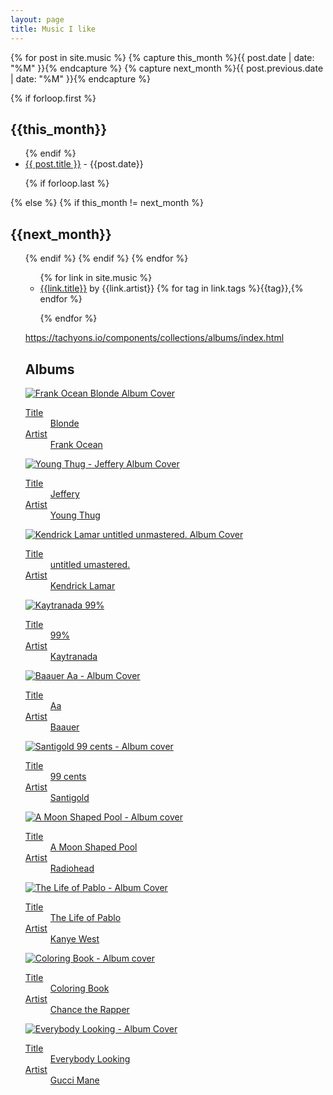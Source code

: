```yaml
---
layout: page
title: Music I like
---
```


{% for post in site.music  %}
{% capture this_month %}{{ post.date | date: "%M" }}{% endcapture %}
{% capture next_month %}{{ post.previous.date | date: "%M" }}{% endcapture %}

{% if forloop.first %}
<h2 id="{{ this_month }}-ref">{{this_month}}</h2>
<ul>
{% endif %}

<li class="pv2"><a href="{{ post.url }}">{{ post.title }}</a> - {{post.date}} </li>

{% if forloop.last %}
</ul>
{% else %}
{% if this_month != next_month %}
</ul>
<h2 id="{{ next_month }}-ref">{{next_month}}</h2>
<ul>
{% endif %}
{% endif %}
{% endfor %}


<ul>
{% for link in site.music %}

<li><a href="{{link.href}}">{{link.title}}</a> by {{link.artist}} <span class="fr f5">{% for tag in link.tags %}{{tag}},{% endfor %}</span></li>


{% endfor %}
</ul>

https://tachyons.io/components/collections/albums/index.html

<article>
  <h2 class="f3 fw4 pa3 mv0">Albums</h2>
  <div class="cf pa2">
    <div class="fl w-50 w-25-m w-20-l pa2">
      <a href="https://geo.itunes.apple.com/us/album/blonde/id1146195596?at=1l3vqFJ&mt=1&app=music" class="db link dim tc">
        <img src="http://is4.mzstatic.com/image/thumb/Music62/v4/93/8f/75/938f7536-0188-f9ba-4585-0a77ceaebf0a/source/400x40000bb.png" alt="Frank Ocean Blonde Album Cover" class="w-100 db outline black-10"/>
        <dl class="mt2 f6 lh-copy">
          <dt class="clip">Title</dt>
          <dd class="ml0 black truncate w-100">Blonde</dd>
          <dt class="clip">Artist</dt>
          <dd class="ml0 gray truncate w-100">Frank Ocean</dd>
        </dl>
      </a>
    </div>
    <div class="fl w-50 w-25-m w-20-l pa2">
      <a href="https://geo.itunes.apple.com/us/album/jeffery/id1146718343?at=1l3vqFJ&mt=1&app=music" class="db link dim tc">
        <img src="http://is1.mzstatic.com/image/thumb/Music71/v4/c8/2d/b1/c82db1cd-9dc5-d7cb-2a34-735cf47bb809/source/400x40000bb.png" alt="Young Thug - Jeffery Album Cover" class="w-100 db outline black-10"/>
        <dl class="mt2 f6 lh-copy">
          <dt class="clip">Title</dt>
          <dd class="ml0 black truncate w-100 ttu">Jeffery</dd>
          <dt class="clip">Artist</dt>
          <dd class="ml0 gray truncate w-100">Young Thug</dd>
        </dl>
      </a>
    </div>
    <div class="fl w-50 w-25-m w-20-l pa2">
      <a href="https://geo.itunes.apple.com/us/album/untitled-unmastered./id1089846273?at=1l3vqFJ&mt=1&app=music" class="db link dim tc">
        <img src="http://is5.mzstatic.com/image/thumb/Music49/v4/1b/36/43/1b3643c6-e6a3-41bc-7f6d-7c2b64b5d60b/source/400x40000bb.png" alt="Kendrick Lamar untitled unmastered. Album Cover" class="w-100 db outline black-10"/>
        <dl class="mt2 f6 lh-copy">
          <dt class="clip">Title</dt>
          <dd class="ml0 black truncate w-100">untitled umastered.</dd>
          <dt class="clip">Artist</dt>
          <dd class="ml0 gray truncate w-100">Kendrick Lamar</dd>
        </dl>
      </a>
    </div>
    <div class="fl w-50 w-25-m w-20-l pa2">
      <a href="https://geo.itunes.apple.com/us/album/99.9/id1092026376?at=1l3vqFJ&mt=1&app=music" class="db link dim tc">
        <img src="http://is4.mzstatic.com/image/thumb/Music49/v4/e9/4c/2d/e94c2d5f-bdb0-c565-4cc2-f9dfcf7f0b87/source/400x40000bb.png" alt="Kaytranada 99%" class="w-100 db outline black-10"/>
        <dl class="mt2 f6 lh-copy">
          <dt class="clip">Title</dt>
          <dd class="ml0 black truncate w-100">99%</dd>
          <dt class="clip">Artist</dt>
          <dd class="ml0 gray truncate w-100">Kaytranada</dd>
        </dl>
      </a>
    </div>
    <div class="fl w-50 w-25-m w-20-l pa2">
      <a href="https://geo.itunes.apple.com/us/album/aa/id1067924003?at=1l3vqFJ&mt=1&app=music" class="db link dim tc">
        <img src="http://is3.mzstatic.com/image/thumb/Music49/v4/b6/b0/a1/b6b0a1dd-998d-9786-ca2f-87470be15250/source/400x40000bb.png" alt="Baauer Aa - Album Cover" class="w-100 db outline black-10"/>
        <dl class="mt2 f6 lh-copy">
          <dt class="clip">Title</dt>
          <dd class="ml0 black truncate w-100">Aa</dd>
          <dt class="clip">Artist</dt>
          <dd class="ml0 gray truncate w-100">Baauer</dd>
        </dl>
      </a>
    </div>
    <div class="fl w-50 w-25-m w-20-l pa2">
      <a href="https://geo.itunes.apple.com/us/album/99-cents/id1054734475?at=1l3vqFJ&mt=1&app=music" class="db link dim tc">
        <img src="http://is3.mzstatic.com/image/thumb/Music62/v4/fa/ae/a6/faaea65f-0819-bb5d-afaa-4f5e84015204/source/400x40000bb.png" alt="Santigold 99 cents - Album cover" class="w-100 db outline black-10"/>
        <dl class="mt2 f6 lh-copy">
          <dt class="clip">Title</dt>
          <dd class="ml0 black truncate w-100">99 cents</dd>
          <dt class="clip">Artist</dt>
          <dd class="ml0 gray truncate w-100">Santigold</dd>
        </dl>
      </a>
    </div>
    <div class="fl w-50 w-25-m w-20-l pa2">
      <a href="https://geo.itunes.apple.com/us/album/a-moon-shaped-pool/id1111577743?at=1l3vqFJ&mt=1&app=music" class="db link dim tc">
        <img src="http://is2.mzstatic.com/image/thumb/Music18/v4/34/03/34/34033451-12e2-2d0b-c100-11a390922a01/source/400x40000bb.png" alt="A Moon Shaped Pool - Album cover" class="w-100 db outline black-10"/>
        <dl class="mt2 f6 lh-copy">
          <dt class="clip">Title</dt>
          <dd class="ml0 black truncate w-100">A Moon Shaped Pool</dd>
          <dt class="clip">Artist</dt>
          <dd class="ml0 gray truncate w-100">Radiohead</dd>
        </dl>
      </a>
    </div>
    <div class="fl w-50 w-25-m w-20-l pa2">
      <a href="https://geo.itunes.apple.com/us/album/the-life-of-pablo/id1123231885?at=1l3vqFJ&mt=1&app=music" class="db link dim tc">
        <img src="http://is3.mzstatic.com/image/thumb/Music20/v4/c0/98/d0/c098d05b-7bcc-0ea3-0213-0f69992fda65/source/400x40000bb.png" alt="The Life of Pablo - Album Cover" class="w-100 db outline black-10"/>
        <dl class="mt2 f6 lh-copy">
          <dt class="clip">Title</dt>
          <dd class="ml0 black truncate w-100">The Life of Pablo</dd>
          <dt class="clip">Artist</dt>
          <dd class="ml0 gray truncate w-100">Kanye West</dd>
        </dl>
      </a>
    </div>
    <div class="fl w-50 w-25-m w-20-l pa2">
      <a href="https://geo.itunes.apple.com/us/album/coloring-book/id1113239004?at=1l3vqFJ&mt=1&app=music" class="db link dim tc">
        <img src="http://is2.mzstatic.com/image/thumb/Music18/v4/5a/42/0f/5a420f73-6490-abc9-bdcc-3001d5c4e9fc/source/400x40000bb.png" alt="Coloring Book - Album cover" class="w-100 db outline black-10"/>
        <dl class="mt2 f6 lh-copy">
          <dt class="clip">Title</dt>
          <dd class="ml0 black truncate w-100">Coloring Book</dd>
          <dt class="clip">Artist</dt>
          <dd class="ml0 gray truncate w-100">Chance the Rapper</dd>
        </dl>
      </a>
    </div>
    <div class="fl w-50 w-25-m w-20-l pa2">
      <a href="https://geo.itunes.apple.com/us/album/everybody-looking/id1135576036?at=1l3vqFJ&mt=1&app=music" class="db link dim tc">
        <img src="http://is4.mzstatic.com/image/thumb/Music30/v4/9b/2e/e1/9b2ee13e-35fd-0cc1-d203-e65b4beafc7f/source/400x40000bb.png" alt="Everybody Looking - Album Cover" class="w-100 db outline black-10"/>
        <dl class="mt2 f6 lh-copy">
          <dt class="clip">Title</dt>
          <dd class="ml0 black truncate w-100">Everybody Looking</dd>
          <dt class="clip">Artist</dt>
          <dd class="ml0 gray truncate w-100">Gucci Mane</dd>
        </dl>
      </a>
    </div>
  </div>
</article>